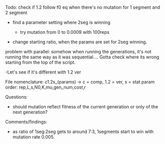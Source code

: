 Todo:
check if 1.2 follow f0 eq when there's no mutation for 1 segment and 2 segment
- find a parameter setting where 2seg is winning
	- try mutation from 0 to 0.0009 with 100reps

- change starting ratio, when the params are set for 2seg winning.







problem with parallel:
somehow when running the generations, it's not running the same way as it was sequential....
Gotta check where its wrong starting from the top of the script.

-Let's see if it's different with 1.2 ver

File nomenclature:
c1.2s_(params) -> c = comp, 1.2 = ver, s = stat
param order: rep,L,s,N0,K,mu,gen_num,cost,r

Questions:
- should mutation reflect fitness of the current generation or only of the next generation?

Comments/findings:

- as ratio of 1seg:2seg gets to around 7:3, 1segments start to win with mutation rate 0.005. 